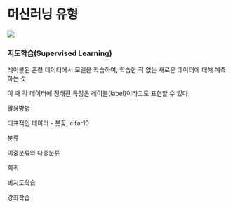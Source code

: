 # 머신러닝 유형



![](C:\Users\user\Desktop\프레젠테이션1.jpg)

### 지도학습(Supervised Learning)

레이블된 훈련 데이터에서 모델을 학습하여, 학습한 적 없는 새로운 데이터에 대해 예측하는 것

이 때 각 데이터에 정해진 특징은 레이블(label)이라고도 표현할 수 있다.



활용방법

대표적인 데이터 - 붓꽃, cifar10







분류

이중분류와 다중분류



회귀





비지도학습

강화학습

